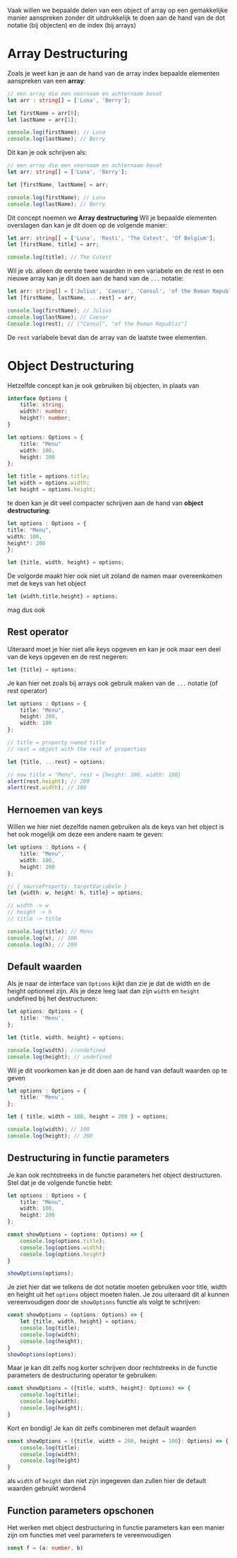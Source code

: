 Vaak willen we bepaalde delen van een object of array op een gemakkelijke manier aanspreken zonder dit uitdrukkelijk te doen aan de hand van de dot notatie (bij objecten) en de index (bij arrays)

# Array Destructuring
Zoals je weet kan je aan de hand van de array index bepaalde elementen aanspreken van een **array**:
```ts
// een array die een voornaam en achternaam bevat
let arr : string[] = ['Luna', 'Berry'];

let firstName = arr[0];
let lastName = arr[1];

console.log(firstName); // Luna
console.log(lastName); // Berry
```

Dit kan je ook schrijven als:
```ts
// een array die een voornaam en achternaam bevat
let arr: string[] = ['Luna', 'Berry'];

let [firstName, lastName] = arr;

console.log(firstName); // Luna
console.log(lastName); // Berry
```

Dit concept noemen we **Array destructuring**
Wil je bepaalde elementen overslagen dan kan je dit doen op de volgende manier:
```ts
let arr: string[] = ['Luna', 'Rosti', 'The Cutest', 'Of Belgium'];
let [firstName, title] = arr;

console.log(title); // The Cutest
```

Wil je vb. alleen de eerste twee waarden in een variabele en de rest in een nieuwe array kan je dit doen aan de hand van de `...` notatie:
```ts
let arr: string[] = ['Julius', 'Caesar', 'Consul', 'of the Roman Republic'];
let [firstName, lastName, ...rest] = arr;

console.log(firstName); // Julius
console.log(lastName); // Caesar
Console.log(rest); // ["Consul", "of the Roman Republic"]
```
De `rest` variabele bevat dan de array van de laatste twee elementen.

# Object Destructuring
Hetzelfde concept kan je ook gebruiken bij objecten, in plaats van
```ts
interface Options {
	title: string;
	width?: number;
	height?: number;
}

let options: Options = {
	title: "Menu"
	width: 100,
	height: 200
};

let title = options.title;
let width = options.width;
let height = options.height;
```
te doen kan je dit veel compacter schrijven aan de hand van **object destructuring**:
```ts
let options : Options = {
title: "Menu",
width: 100,
height²: 200
};

let {title, width, height} = options;
```
De volgorde maakt hier ook niet uit zoland de namen maar overeenkomen met de keys van het object
```ts
let {width,title,height} = options;
```
mag dus ook

## Rest operator
Uiteraard moet je hier niet alle keys opgeven en kan je ook maar een deel van de keys opgeven en de rest negeren:
```ts
let {title} = options;
```

Je kan hier net zoals bij arrays ook gebruik maken van de `...` notatie (of rest operator)
```ts
let options : Options = {
	title: "Menu",
	height: 200,
	width: 100
};

// title = property named title
// rest = object with the rest of properties

let {title, ...rest} = options;

// now title = "Menu", rest = {height: 200, width: 100}
alert(rest.height); // 200
alert(rest.width); // 100
```

## Hernoemen van keys
Willen we hier niet dezelfde namen gebruiken als de keys van het object is het ook mogelijk om deze een andere naam te geven:
```ts
let options : Options = {
	title: "Menu",
	width: 100,
	height: 200
};

// { sourceProperty: targetVariabele }
let {width: w, height: h, title} = options;

// width -> w
// height -> h
// title -> title

console.log(title); // Menu
console.log(w); // 100
console.log(h); // 200
```

## Default waarden
Als je naar de interface van `Options` kijkt dan zie je dat de width en de height optioneel zijn. Als je deze leeg laat dan zijn `width` en `height` undefined bij het destructuren:
```ts
let options: Options = {
	title: 'Menu',
};

let {title, width, height} = options;

console.log(width); //undefined
console.log(height); // undefined
```

Wil je dit voorkomen kan je dit doen aan de hand van default waarden op te geven
```ts
let options : Options = {
	title: 'Menu',
};

let { title, width = 100, height = 200 } = options;

console.log(width); // 100
console.log(height); // 200
```

## Destructuring in functie parameters
Je kan ook rechtstreeks in de functie parameters het object destructuren. Stel dat je de volgende functie hebt:
```ts
let options : Options = {
	title: "Menu",
	width: 100,
	height: 200
};

const showOptions = (options: Options) => {
	console.log(options.title);
	console.log(options.width);
	console.log(options.height)
}

showOptions(options);
```

Je ziet hier dat we telkens de dot notatie moeten gebruiken voor title, width en height uit het `options` object moeten halen. Je zou uiteraard dit al kunnen vereenvoudigen door de `showOptions` functie als volgt te schrijven:
```ts
const showOptions = (options: Options) => {
	let {title, width, height} = options;
	console.log(title);
	console.log(width);
	console.log(height);
}
showOoptions(options);
```

Maar je kan dit zelfs nog korter schrijven door rechtstreeks in de functie parameters de destructuring operator te gebruiken:
```ts
const showOptions = ({title, width, height}: Options) => {
	console.log(title);
	console.log(width);
	console.log(height);
}
```

Kort en bondig! Je kan dit zelfs combineren met default waarden
```ts
const showOptions = ({title, width = 200, height = 100}: Options) => {
	console.log(title);
	console.log(width);
	console.log(height)
}
```

als `width` of `height` dan niet zijn ingegeven dan zullen hier de default waarden gebruikt worden4

## Function parameters opschonen
Het werken met object destructuring in functie parameters kan een manier zijn om functies met veel parameters te vereenvoudigen
```ts
const f = (a: number, b)
```